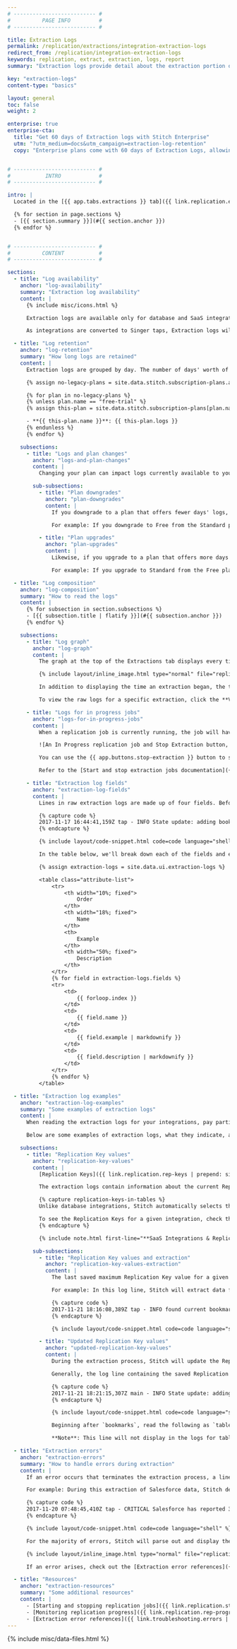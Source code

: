 ```yaml
---
# -------------------------- #
#          PAGE INFO         #
# -------------------------- #

title: Extraction Logs
permalink: /replication/extractions/integration-extraction-logs
redirect_from: /replication/integration-extraction-logs
keywords: replication, extract, extraction, logs, report
summary: "Extraction logs provide detail about the extraction portion of the replication process for a given integration."

key: "extraction-logs"
content-type: "basics"

layout: general
toc: false
weight: 2

enterprise: true
enterprise-cta:
  title: "Get 60 days of Extraction logs with Stitch Enterprise"
  utm: "?utm_medium=docs&utm_campaign=extraction-log-retention"
  copy: "Enterprise plans come with 60 days of Extraction Logs, allowing you to view an integration's extraction behavior over time, identify patterns, and quickly resolve errors when they arise."


# -------------------------- #
#           INTRO            #
# -------------------------- #

intro: |
  Located in the [{{ app.tabs.extractions }} tab]({{ link.replication.extractions-tab | prepend: site.baseurl }}), Extraction logs provide detail about the extraction portion of the replication process for a given integration. In this guide, we'll cover:

  {% for section in page.sections %}
  - [{{ section.summary }}](#{{ section.anchor }})
  {% endfor %}


# -------------------------- #
#          CONTENT           #
# -------------------------- #

sections:
  - title: "Log availability"
    anchor: "log-availability"
    summary: "Extraction log availability"
    content: |
      {% include misc/icons.html %}

      Extraction logs are available only for database and SaaS integrations powered by Singer taps. Logs aren't available for webhook integrations due to the real-time nature of webhook data.

      As integrations are converted to Singer taps, Extraction logs will be made available.

  - title: "Log retention"
    anchor: "log-retention"
    summary: "How long logs are retained"
    content: |
      Extraction logs are grouped by day. The number of days' worth of logs available to you depends on your Stitch plan:

      {% assign no-legacy-plans = site.data.stitch.subscription-plans.all-plans | where:"legacy",false %}

      {% for plan in no-legacy-plans %}
      {% unless plan.name == "free-trial" %}
      {% assign this-plan = site.data.stitch.subscription-plans[plan.name] %}

      - **{{ this-plan.name }}**: {{ this-plan.logs }}
      {% endunless %}
      {% endfor %}

    subsections:
      - title: "Logs and plan changes"
        anchor: "logs-and-plan-changes"
        content: |
          Changing your plan can impact logs currently available to you.

        sub-subsections:
          - title: "Plan downgrades"
            anchor: "plan-downgrades"
            content: |
              If you downgrade to a plan that offers fewer days' logs, you'll **lose** access to the difference between your current plan and your new plan.

              For example: If you downgrade to Free from the Standard plan, you'll lose access to six days' worth of logs.

          - title: "Plan upgrades"
            anchor: "plan-upgrades"
            content: |
              Likewise, if you upgrade to a plan that offers more days' logs, you'll immediately **gain** access to the difference.

              For example: If you upgrade to Standard from the Free plan, you'll gain access to an additional six days' worth of logs.

  - title: "Log composition"
    anchor: "log-composition"
    summary: "How to read the logs"
    content: |
      {% for subsection in section.subsections %}
      - [{{ subsection.title | flatify }}](#{{ subsection.anchor }})
      {% endfor %}

    subsections:
      - title: "Log graph"
        anchor: "log-graph"
        content: |
          The graph at the top of the Extractions tab displays every time Stitch connected to the integration by day, based on the integration's [replication schedule]({{ link.replication.rep-scheduling | prepend: site.baseurl }}).

          {% include layout/inline_image.html type="normal" file="replication/extraction-graph-rep-frequency.gif" alt="Extraction graph with intervals of 1 hour" %}

          In addition to displaying the time an extraction began, the tooltips also include how long the extraction ran for and if any errors arose.

          To view the raw logs for a specific extraction, click the **View Logs** link in the tooltip or the bar in the graph. This will open the logs for the job in the **Extraction Logs** section, located below the graph.

      - title: "Logs for in progress jobs"
        anchor: "logs-for-in-progress-jobs"
        content: |
          When a replication job is currently running, the job will have an **In Progress** status and a {{ app.buttons.stop-extraction }} button:

          ![An In Progress replication job and Stop Extraction button, highlighted]({{ site.baseurl }}/images/replication/stop-in-progress-job.png)

          You can use the {{ app.buttons.stop-extraction }} button to stop an in progress job, which is useful when the data source is experiencing issues. For example: Troubleshooting permission issues.

          Refer to the [Start and stop extraction jobs documentation]({{ link.replication.start-stop-extraction | prepend: site.baseurl }}) for more info.

      - title: "Extraction log fields"
        anchor: "extraction-log-fields"
        content: |
          Lines in raw extraction logs are made up of four fields. Before we get into the field details, take a look at this example line:

          {% capture code %}
          2017-11-17 16:44:41,159Z tap - INFO State update: adding bookmarks.ads.updated_time = "2017-11-06T13:29:23-05:00"
          {% endcapture %}

          {% include layout/code-snippet.html code=code language="shell" %}

          In the table below, we'll break down each of the fields and explain what they mean.

          {% assign extraction-logs = site.data.ui.extraction-logs %}

          <table class="attribute-list">
              <tr>
                  <th width="10%; fixed">
                      Order
                  </th>
                  <th width="18%; fixed">
                      Name
                  </th>
                  <th>
                      Example
                  </th>
                  <th width="50%; fixed">
                      Description
                  </th>
              </tr>
              {% for field in extraction-logs.fields %}
              <tr>
                  <td>
                      {{ forloop.index }}
                  </td>
                  <td>
                      {{ field.name }}
                  </td>
                  <td>
                      {{ field.example | markdownify }}
                  </td>
                  <td>
                      {{ field.description | markdownify }}
                  </td>
              </tr>
              {% endfor %}
          </table>

  - title: "Extraction log examples"
    anchor: "extraction-log-examples"
    summary: "Some examples of extraction logs"
    content: |
      When reading the extraction logs for your integrations, pay particular attention to the content of the message body. The message body will contain information about what's currently happening in the extraction process and errors, should they arise.

      Below are some examples of extraction logs, what they indicate, and how to read them.

    subsections:
      - title: "Replication Key values"
        anchor: "replication-key-values"
        content: |
          [Replication Keys]({{ link.replication.rep-keys | prepend: site.baseurl }}) are columns used to identify new and updated data in tables that use [Key-based Incremental Replication]({{ link.replication.key-based-incremental | prepend: site.baseurl }}).

          The extraction logs contain information about the current Replication Key value for a given table, as well as the updated value detected during the extraction process.

          {% capture replication-keys-in-tables %}
          Unlike database integrations, Stitch automatically selects the field to use for Key-based Incremental Replication for the majority of SaaS integrations. This can make it difficult to remember which field extraction is based on.

          To see the Replication Keys for a given integration, check the **Schema** section of the [integration's documentation]({{ site.baseurl }}/integrations/saas). Look for fields with a {{ ui-icon.replication-key | flatify }} icon next to their names.
          {% endcapture %}

          {% include note.html first-line="**SaaS Integrations & Replication Keys**" content=replication-keys-in-tables %}

        sub-subsections:
          - title: "Replication Key values and extraction"
            anchor: "replication-key-values-extraction"
            content: |
              The last saved maximum Replication Key value for a given table is used to detect new and updated data.

              For example: In this log line, Stitch will extract data from the `ads` endpoint that has an `updated_at` timestamp greater than or equal to `2017-11-06T12:48:15-05:00`:

              {% capture code %}
              2017-11-21 18:16:08,389Z tap - INFO found current bookmark for ads: 2017-11-06T12:48:15-05:00
              {% endcapture %}

              {% include layout/code-snippet.html code=code language="shell" %}

          - title: "Updated Replication Key values"
            anchor: "updated-replication-key-values"
            content: |
              During the extraction process, Stitch will update the Replication Key values for the tables set to replicate.

              Generally, the log line containing the saved Replication Key value for a table will be similar to this:

              {% capture code %}
              2017-11-21 18:21:15,307Z main - INFO State update: adding bookmarks.ads.updated_time = "2017-11-06T13:29:23-05:00"
              {% endcapture %}

              {% include layout/code-snippet.html code=code language="shell" %}

              Beginning after `bookmarks`, read the following as `table_name.replication_key_field`. In this case, the table is `ads`, the Replication Key is `updated_time`, and the saved Replication Key value for the table is being updated to `2017-11-06T13:29:23-05:00`.

              **Note**: This line will not display in the logs for tables that have unchanged Replication Key values. This means if Stitch doesn't detect any new or updated data for a table, a line like the above will not appear in the logs for that table.

  - title: "Extraction errors"
    anchor: "extraction-errors"
    summary: "How to handle errors during extraction"
    content: |
      If an error occurs that terminates the extraction process, a line with a message type of `CRITICAL` will appear in the log. Generally, this will also display as the last line of the log.

      For example: During this extraction of Salesforce data, Stitch detected that there wasn't sufficient API quota available to continue replication:

      {% capture code %}
      2017-11-20 07:48:45,410Z tap - CRITICAL Salesforce has reported 32115/100000 (32.12%) total REST quota used across all Salesforce Applications. Terminating replication to not continue past configured percentage of 30.0% total quota.
      {% endcapture %}

      {% include layout/code-snippet.html code=code language="shell" %}

      For the majority of errors, Stitch will parse out and display the messages separately from the raw extraction logs:

      {% include layout/inline_image.html type="normal" file="replication/extraction-log-error.png" alt="Error message from error that occurred during extraction" %}

      If an error arises, check out the [Extraction error references]({{ link.troubleshooting.errors | prepend: site.baseurl | append: "#integration-extraction-errors" }}) for help.

  - title: "Resources"
    anchor: "extraction-resources"
    summary: "Some additional resources"
    content: |
      - [Starting and stopping replication jobs]({{ link.replication.start-stop-extraction | prepend: site.baseurl }})
      - [Monitoring replication progress]({{ link.replication.rep-progress | prepend: site.baseurl }})
      - [Extraction error references]({{ link.troubleshooting.errors | prepend: site.baseurl | append: "#integration-extraction-errors" }})
---
```

{% include misc/data-files.html %}